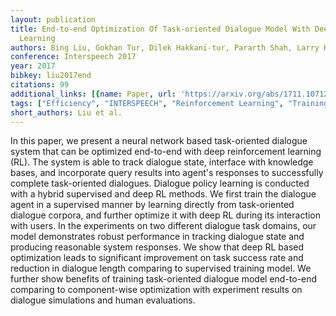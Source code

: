```yaml
---
layout: publication
title: End-to-end Optimization Of Task-oriented Dialogue Model With Deep Reinforcement
  Learning
authors: Bing Liu, Gokhan Tur, Dilek Hakkani-tur, Pararth Shah, Larry Heck
conference: Interspeech 2017
year: 2017
bibkey: liu2017end
citations: 99
additional_links: [{name: Paper, url: 'https://arxiv.org/abs/1711.10712'}]
tags: ["Efficiency", "INTERSPEECH", "Reinforcement Learning", "Training Techniques"]
short_authors: Liu et al.
---
```

In this paper, we present a neural network based task-oriented dialogue
system that can be optimized end-to-end with deep reinforcement learning (RL).
The system is able to track dialogue state, interface with knowledge bases, and
incorporate query results into agent's responses to successfully complete
task-oriented dialogues. Dialogue policy learning is conducted with a hybrid
supervised and deep RL methods. We first train the dialogue agent in a
supervised manner by learning directly from task-oriented dialogue corpora, and
further optimize it with deep RL during its interaction with users. In the
experiments on two different dialogue task domains, our model demonstrates
robust performance in tracking dialogue state and producing reasonable system
responses. We show that deep RL based optimization leads to significant
improvement on task success rate and reduction in dialogue length comparing to
supervised training model. We further show benefits of training task-oriented
dialogue model end-to-end comparing to component-wise optimization with
experiment results on dialogue simulations and human evaluations.